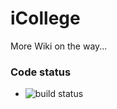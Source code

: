 iCollege
========

More Wiki on the way...

### Code status

* ![build status](http://42.96.195.83:8111/httpAuth/app/rest/builds/buildType:(id:ICollege_Build)/statusIcon)

